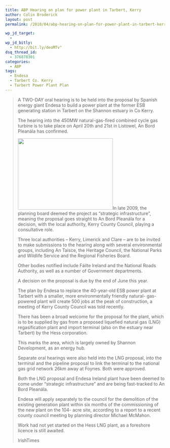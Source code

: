 ```yaml
---
title: ABP Hearing on plan for power plant in Tarbert, Kerry
author: Colin Broderick
layout: post
permalink: /2010/04/abp-hearing-on-plan-for-power-plant-in-tarbert-kerry/

wp_jd_target:
  - 
wp_jd_bitly:
  - http://bit.ly/deoMTv"
dsq_thread_id:
  - 376878301
categories:
  - ABP
tags:
  - Endesa
  - Tarbert Co. Kerry
  - Tarbert Power Plant Plan
---
```

> A TWO-DAY oral hearing is to be held into the proposal by Spanish energy giant Endesa to build a power plant at the former ESB generating station in Tarbert on the Shannon estuary in Co Kerry.
> 
> The hearing into the 450MW natural-gas-fired combined cycle gas turbine is to take place on April 20th and 21st in Listowel, An Bord Pleanála has confirmed.
> 
> [<img class="alignleft size-medium wp-image-518" title="ESB Station Tarbert, Kerry" src="{{site.baseurl}}/wp-content/uploads/2010/04/012632_4ea8aa4e-300x225.jpg" alt="" width="300" height="225" />][1]In late 2009, the planning board deemed the project as “strategic infrastructure”, meaning the proposal goes straight to An Bord Pleanála for a decision, with the local authority, Kerry County Council, playing a consultative role.
> 
> Three local authorities – Kerry, Limerick and Clare – are to be invited to make submissions to the hearing along with several environmental groups, including An Taisce, the Heritage Council, the National Parks and Wildlife Service and the Regional Fisheries Board.
> 
> Other bodies notified include Fáilte Ireland and the National Roads Authority, as well as a number of Government departments.
> 
> A decision on the proposal is due by the end of June this year.
> 
> The plan by Endesa to replace the 40-year-old ESB power plant at Tarbert with a smaller, more environmentally friendly natural- gas-powered plant will create 500 jobs at the peak of construction, a meeting of Kerry County Council was told recently.
> 
> There has been a broad welcome for the proposal for the plant, which is to be supplied by gas from a proposed liquefied natural gas (LNG) regasification plant and import terminal (also on the estuary near Tarbert) by the Hess corporation.
> 
> This marks the area, which is largely owned by Shannon Development, as an energy hub.
> 
> Separate oral hearings were also held into the LNG proposal, into the terminal and the pipeline proposal to link the terminal to the national gas grid network 26km away at Foynes. Both were approved.
> 
> Both the LNG proposal and Endesa Ireland plant have been deemed to come under “strategic infrastructure” and are being fast-tracked to An Bord Pleanála.
> 
> Endesa will apply separately to the council for the demolition of the existing generation plant within six months of the commissioning of the new plant on the 104- acre site, according to a report to a recent county council meeting by planning director Michael McMahon.
> 
> Work had not yet started on the Hess LNG plant, as a foreshore licence is still awaited.
> 
> IrishTimes



 [1]: {{site.baseurl}}/wp-content/uploads/2010/04/012632_4ea8aa4e.jpg